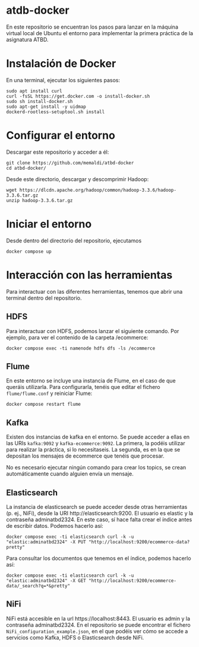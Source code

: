 # atdb-docker

En este repositorio se encuentran los pasos para lanzar en la máquina virtual local de Ubuntu el entorno para implementar la primera práctica de la asignatura ATBD.

# Instalación de Docker

En una terminal, ejecutar los siguientes pasos:

```
sudo apt install curl
curl -fsSL https://get.docker.com -o install-docker.sh
sudo sh install-docker.sh
sudo apt-get install -y uidmap
dockerd-rootless-setuptool.sh install
```

# Configurar el entorno

Descargar este repositorio y acceder a él:

```
git clone https://github.com/memaldi/atbd-docker
cd atbd-docker/
```

Desde este directorio, descargar y descomprimir Hadoop:
```
wget https://dlcdn.apache.org/hadoop/common/hadoop-3.3.6/hadoop-3.3.6.tar.gz
unzip hadoop-3.3.6.tar.gz
```

# Iniciar el entorno

Desde dentro del directorio del repositorio, ejecutamos

```
docker compose up
```

# Interacción con las herramientas

Para interactuar con las diferentes herramientas, tenemos que abrir una terminal dentro del repositorio.

## HDFS

Para interactuar con HDFS, podemos lanzar el siguiente comando. Por ejemplo, para ver el contenido de la carpeta /ecommerce:

```
docker compose exec -ti namenode hdfs dfs -ls /ecommerce
```

## Flume

En este entorno se incluye una instancia de Flume, en el caso de que queráis utilizarla. Para configurarla, tenéis que editar el fichero `flume/flume.conf` y reiniciar Flume:

```
docker compose restart flume
```

## Kafka

Existen dos instancias de kafka en el entorno. Se puede acceder a ellas en las URIs `kafka:9092` y `kafka-ecommerce:9092`. La primera, la podéis utilizar para realizar la práctica, si lo necesitaseis. La segunda, es en la que se depositan los mensajes de ecommerce que tenéis que procesar.

No es necesario ejecutar ningún comando para crear los topics, se crean automáticamente cuando alguien envía un mensaje.

## Elasticsearch

La instancia de elasticsearch se puede acceder desde otras herramientas (p. ej., NiFi), desde la URI http://elasticsearch:9200. El usuario es elastic y la contraseña adminatbd2324. En este caso, sí hace falta crear el índice antes de escribir datos. Podemos hacerlo así:

```
docker compose exec -ti elasticsearch curl -k -u "elastic:adminatbd2324" -X PUT "http://localhost:9200/ecommerce-data?pretty"
```

Para consultar los documentos que tenemos en el índice, podemos hacerlo así:

```
docker compose exec -ti elasticsearch curl -k -u "elastic:adminatbd2324" -X GET "http://localhost:9200/ecommerce-data/_search?q=*&pretty"
```

## NiFi

NiFi está accesible en la url https://localhost:8443. El usuario es admin y la contraseña adminatbd2324. En el repositorio se puede encontrar el fichero `NiFi_configuration_example.json`, en el que podéis ver cómo se accede a servicios como Kafka, HDFS o Elasticsearch desde NiFi.



